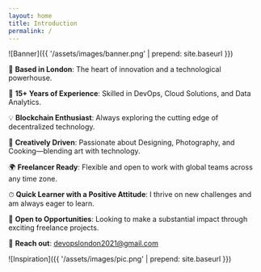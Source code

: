```yaml
---
layout: home
title: Introduction
permalink: /
---
```

<!-- ![Banner](./assets/images/banner.png) -->
![Banner]({{ '/assets/images/banner.png' | prepend: site.baseurl }})


📍 **Based in London**: The heart of innovation and a technological powerhouse.

🔧 **15+ Years of Experience**: Skilled in DevOps, Cloud Solutions, and Data Analytics.

💡 **Blockchain Enthusiast**: Always exploring the cutting edge of decentralized technology.

🎨 **Creatively Driven**: Passionate about Designing, Photography, and Cooking—blending art with technology.

🌍 **Freelancer Ready**: Flexible and open to work with global teams across any time zone.

⏱ **Quick Learner with a Positive Attitude**: I thrive on new challenges and am always eager to learn.

🤝 **Open to Opportunities**: Looking to make a substantial impact through exciting freelance projects.


📧 **Reach out**: [devopslondon2021@gmail.com](mailto:devopslondon2021@gmail.com)

![Inspiration]({{ '/assets/images/pic.png' | prepend: site.baseurl }})
